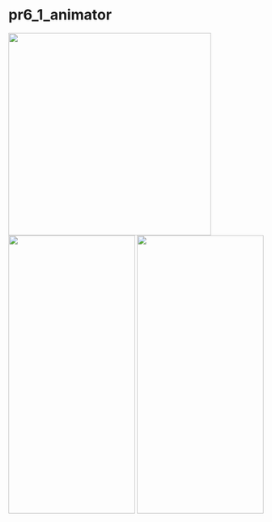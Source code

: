 # pr6_1_animator


<img src = "https://user-images.githubusercontent.com/113701661/204148711-f5d2bdb9-063e-4cf8-9bf1-d2082980b8d7.mp4" height = 400 eidth = 200>
<img src = "https://user-images.githubusercontent.com/113701661/204148782-c6befa31-d4d2-49e3-b5d2-2b81c7b49024.png" height = 550 width = 250>
<img src = "https://user-images.githubusercontent.com/113701661/204148994-fdd3a45c-eaf6-4778-93ab-c6bf9721efd3.png" height = 550 width = 250>
